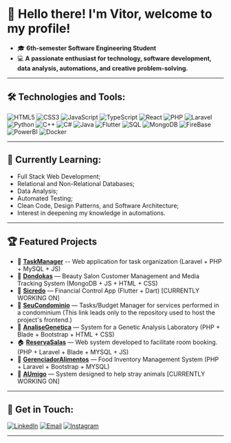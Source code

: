 # 👋 **Hello there! I'm Vitor, welcome to my profile!**

* 🎓 **6th-semester Software Engineering Student**
* 💻 **A passionate enthusiast for technology, software development, data analysis, automations, and creative problem-solving.**

---

## 🛠️ **Technologies and Tools:**

![HTML5](https://img.icons8.com/color/48/000000/html-5.png)
![CSS3](https://img.icons8.com/color/48/000000/css3.png)
![JavaScript](https://img.icons8.com/color/48/000000/javascript.png)
![TypeScript](https://img.icons8.com/?size=100&id=uJM6fQYqDaZK&format=png&color=000000)
![React](https://img.icons8.com/color/48/000000/react-native.png)
![PHP](https://img.icons8.com/?size=100&id=13460&format=png&color=000000)
![Laravel](https://img.icons8.com/?size=100&id=hUvxmdu7Rloj&format=png&color=000000)
![Python](https://img.icons8.com/color/48/000000/python.png)
![C++](https://img.icons8.com/color/48/000000/c-plus-plus-logo.png)
![C#](https://img.icons8.com/?size=100&id=45490&format=png&color=000000)
![Java](https://img.icons8.com/color/48/000000/java-coffee-cup-logo.png)
![Flutter](https://img.icons8.com/?size=100&id=7I3BjCqe9rjG&format=png&color=000000)
![SQL](https://img.icons8.com/color/48/000000/sql.png)
![MongoDB](https://img.icons8.com/color/48/000000/mongodb.png)
![FireBase](https://img.icons8.com/?size=100&id=62452&format=png&color=000000)
![PowerBI](https://img.icons8.com/?size=100&id=qYfwpsRXEcpc&format=png&color=000000)
![Docker](https://img.icons8.com/?size=100&id=22813&format=png&color=000000)

---

## 🚀 **Currently Learning:**

* Full Stack Web Development;
* Relational and Non-Relational Databases;
* Data Analysis;
* Automated Testing;
* Clean Code, Design Patterns, and Software Architecture;
* Interest in deepening my knowledge in automations. 

---

## 🏆 **Featured Projects**

* 📝 **[TaskManager](https://github.com/Vitor-Bobato/TaskManager)** --  Web application for task organization (Laravel + PHP + MySQL + JS)
* 🌿 **[Dondokas](https://github.com/Pcgo24/Projeto-DSWM-2)** — Beauty Salon Customer Management and Media Tracking System (MongoDB + JS + HTML + CSS)
* 💸 **[Sicredo](https://github.com/Pcgo24/Sicredo)** — Financial Control App (Flutter + Dart) [CURRENTLY WORKING ON]
* 🏡 **[SeuCondominio](https://github.com/Vitor-Bobato/SeuConcominioFront)** — Tasks/Budget Manager for services performed in a condominium (This link leads only to the repository used to host the project's frontend.)
* 🧬 **[AnaliseGenetica](https://github.com/Vitor-Bobato/Analise-Genetica)** — System for a Genetic Analysis Laboratory (PHP + Blade + Bootstrap + HTML + CSS)
* 🏠 **[ReservaSalas](https://github.com/Vitor-Bobato/reserva-salas)** — Web system developed to facilitate room booking. (PHP + Laravel + Blade + MYSQL + JS)
* 🥕 **[GerenciadorAlimentos](https://github.com/Vitor-Bobato/GerenciadorAlimentos)** — Food Inventory Management System (PHP + Laravel  + Bootstrap + MYSQL)
* 🐶 **[AUmigo](https://github.com/Vitor-Bobato/AUmigo)** — System designed to help stray animals [CURRENTLY WORKING ON]

---

## 🔗 Get in Touch:
[![LinkedIn](https://img.icons8.com/color/48/000000/linkedin.png)](https://www.linkedin.com/in/vitor-bobato/)
[![Email](https://img.icons8.com/color/48/000000/gmail.png)](mailto:contato.vitorbobato@gmail.com)
[![Instagram](https://img.icons8.com/color/48/000000/instagram-new--v1.png)](https://www.instagram.com/vitorbobato/)

---
